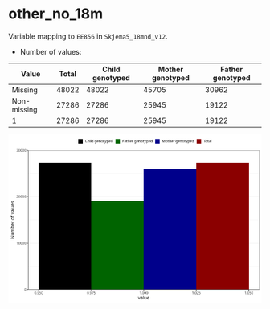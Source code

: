 # other_no_18m
Variable mapping to `EE856` in `Skjema5_18mnd_v12`.
- Number of values:

| Value | Total | Child genotyped | Mother genotyped | Father genotyped |
| ----- | ----- | --------------- | ---------------- | ---------------- |
| Missing | 48022 | 48022 | 45705 | 30962 |
| Non-missing | 27286 | 27286 | 25945 | 19122 |
| 1 | 27286 | 27286 | 25945 | 19122 |



![](other_no_18m_n.png)



